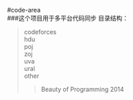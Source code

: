 #code-area  
###这个项目用于多平台代码同步
目录结构：  
>codeforces  
>hdu  
>poj  
>zoj  
>uva  
>ural  
>other  
>>Beauty of Programming 2014  

